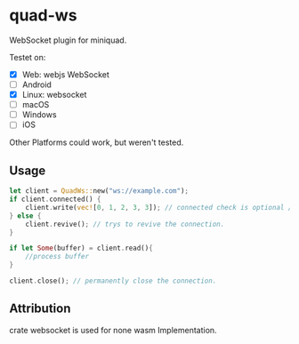 # quad-ws
WebSocket plugin for miniquad.

Testet on:
- [x] Web: webjs WebSocket  
- [ ] Android  
- [x] Linux: websocket   
- [ ] macOS  
- [ ] Windows
- [ ] iOS

Other Platforms could work, but weren't tested.

## Usage

```rs
let client = QuadWs::new("ws://example.com");
if client.connected() {
    client.write(vec![0, 1, 2, 3, 3]); // connected check is optional / write returns if sending was successfull.
} else {
    client.revive(); // trys to revive the connection.
}

if let Some(buffer) = client.read(){
    //process buffer
}

client.close(); // permanently close the connection.
```

## Attribution
crate websocket is used for none wasm Implementation.
